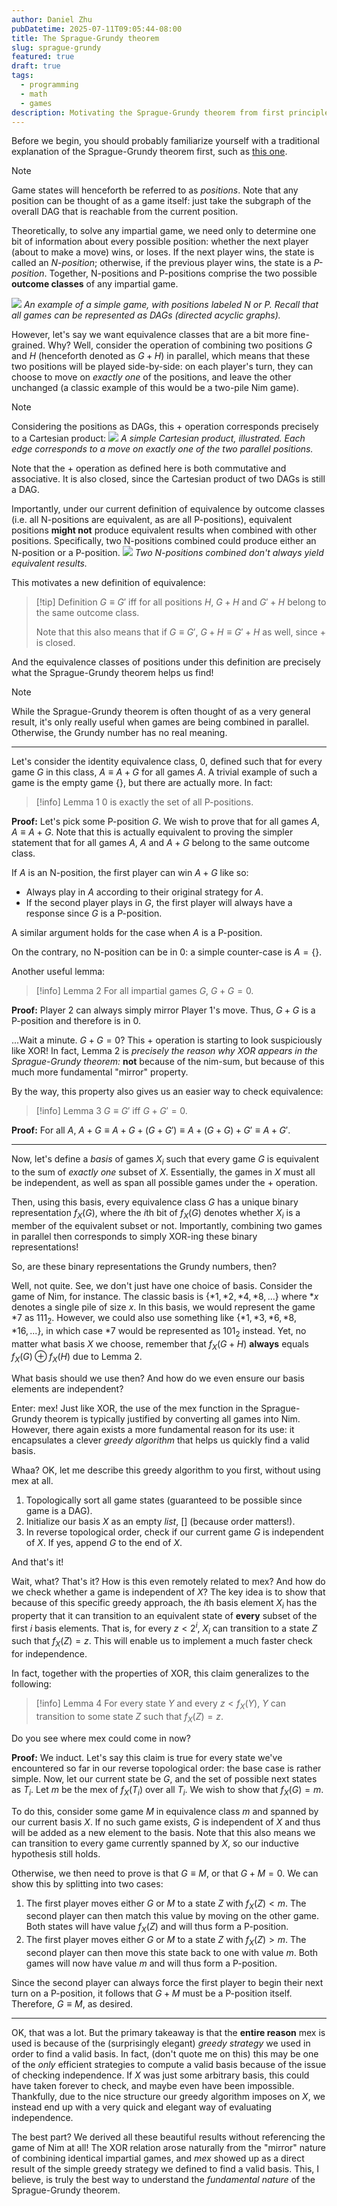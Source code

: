 ```yaml
---
author: Daniel Zhu
pubDatetime: 2025-07-11T09:05:44-08:00
title: The Sprague-Grundy theorem
slug: sprague-grundy
featured: true
draft: true
tags:
  - programming
  - math
  - games
description: Motivating the Sprague-Grundy theorem from first principles.
---
```

Before we begin, you should probably familiarize yourself with a traditional explanation of the Sprague-Grundy theorem first, such as [this one](https://cp-algorithms.com/game_theory/sprague-grundy-nim.html).

> [!Note]
> Game states will henceforth be referred to as *positions*. Note that any position can be thought of as a game itself: just take the subgraph of the overall DAG that is reachable from the current position.

Theoretically, to solve any impartial game, we need only to determine one bit of information about every possible position: whether the next player (about to make a move) wins, or loses. If the next player wins, the state is called an *N-position*; otherwise, if the previous player wins, the state is a *P-position*. Together, N-positions and P-positions comprise the two possible **outcome classes** of any impartial game.

![](../../assets/images/Pasted%20image%2020250711185348.png)
*An example of a simple game, with positions labeled N or P. Recall that all games can be represented as DAGs (directed acyclic graphs).*

However, let's say we want equivalence classes that are a bit more fine-grained. Why? Well, consider the operation of combining two positions $G$ and $H$ (henceforth denoted as $G + H$) in parallel, which means that these two positions will be played side-by-side: on each player's turn, they can choose to move on *exactly one* of the positions, and leave the other unchanged (a classic example of this would be a two-pile Nim game).

> [!Note]
> Considering the positions as DAGs, this $+$ operation corresponds precisely to a Cartesian product:
> ![](../../assets/images/Pasted%20image%2020250711190852.png)
> *A simple Cartesian product, illustrated. Each edge corresponds to a move on exactly one of the two parallel positions.*
>
> Note that the $+$ operation as defined here is both commutative and associative. It is also closed, since the Cartesian product of two DAGs is still a DAG.

Importantly, under our current definition of equivalence by outcome classes (i.e. all N-positions are equivalent, as are all P-positions), equivalent positions **might not** produce equivalent results when combined with other positions. Specifically, two N-positions combined could produce either an N-position or a P-position.
![](../../assets/images/Pasted%20image%2020250711203322.png)
*Two N-positions combined don't always yield equivalent results.*

This motivates a new definition of equivalence:
>[!tip] Definition
>$G \equiv G'$ iff for all positions $H$, $G + H$ and $G' + H$ belong to the same outcome class.
>
> Note that this also means that if $G \equiv G'$, $G + H \equiv G' + H$ as well, since $+$ is closed.

And the equivalence classes of positions under this definition are precisely what the Sprague-Grundy theorem helps us find!

>[!note]
> While the Sprague-Grundy theorem is often thought of as a very general result, it's only really useful when games are being combined in parallel. Otherwise, the Grundy number has no real meaning.

---
Let's consider the identity equivalence class, $0$, defined such that for every game $G$ in this class, $A \equiv A + G$ for all games $A$. A trivial example of such a game is the empty game $\{\}$, but there are actually more. In fact:

>[!info] Lemma 1
> $0$ is exactly the set of all P-positions.

**Proof:**
Let's pick some P-position $G$. We wish to prove that for all games $A$, $A \equiv A + G$. Note that this is actually equivalent to proving the simpler statement that for all games $A$, $A$ and $A + G$ belong to the same outcome class.

If $A$ is an N-position, the first player can win $A + G$ like so:
- Always play in $A$ according to their original strategy for $A$.
- If the second player plays in $G$, the first player will always have a response since $G$ is a P-position.

A similar argument holds for the case when $A$ is a P-position.

On the contrary, no N-position can be in $0$: a simple counter-case is $A = \{\}$.

Another useful lemma:
>[!info] Lemma 2
> For all impartial games $G$, $G + G = 0$.

**Proof:**
Player 2 can always simply mirror Player 1's move. Thus, $G + G$ is a P-position and therefore is in $0$.

...Wait a minute. $G + G = 0$? This $+$ operation is starting to look suspiciously like XOR! In fact, Lemma 2 is *precisely the reason why XOR appears in the Sprague-Grundy theorem:* **not** because of the nim-sum, but because of this much more fundamental "mirror" property.

By the way, this property also gives us an easier way to check equivalence:
>[!info] Lemma 3
> $G \equiv G'$ iff $G + G' = 0$.

**Proof:**
For all $A$, $A + G \equiv A + G + (G + G') \equiv A + (G + G) + G' \equiv A + G'$.

---
Now, let's define a *basis* of games $X_i$ such that every game $G$ is equivalent to the sum of *exactly one* subset of $X$. Essentially, the games in $X$ must all be independent, as well as span all possible games under the $+$ operation.

Then, using this basis, every equivalence class $G$ has a unique binary representation $f_X(G)$, where the $i$th bit of $f_X(G)$ denotes whether $X_i$ is a member of the equivalent subset or not. Importantly, combining two games in parallel then corresponds to simply XOR-ing these binary representations!

So, are these binary representations the Grundy numbers, then?

Well, not quite. See, we don't just have one choice of basis. Consider the game of Nim, for instance. The classic basis is $\{*1, *2, *4, *8,...\}$ where $*x$ denotes a single pile of size $x$. In this basis, we would represent the game $*7$ as $111_2$. However, we could also use something like $\{*1, *3, *6, *8, *16,...\}$, in which case $*7$ would be represented as $101_2$ instead. Yet, no matter what basis $X$ we choose, remember that $f_X(G + H)$ **always** equals $f_X(G) \oplus f_X(H)$ due to Lemma 2.

What basis should we use then? And how do we even ensure our basis elements are independent?

Enter: mex! Just like XOR, the use of the mex function in the Sprague-Grundy theorem is typically justified by converting all games into Nim. However, there again exists a more fundamental reason for its use: it encapsulates a clever *greedy algorithm* that helps us quickly find a valid basis.

Whaa? OK, let me describe this greedy algorithm to you first, without using mex at all.
1. Topologically sort all game states (guaranteed to be possible since game is a DAG).
2. Initialize our basis $X$ as an empty *list*, $[]$ (because order matters!).
3. In reverse topological order, check if our current game $G$ is independent of $X$. If yes, append $G$ to the end of $X$.

And that's it!

Wait, what? That's it? How is this even remotely related to mex? And how do we check whether a game is independent of $X$? The key idea is to show that because of this specific greedy approach, the $i$th basis element $X_i$ has the property that it can transition to an equivalent state of **every** subset of the first $i$ basis elements. That is, for every $z < 2^i$, $X_i$ can transition to a state $Z$ such that $f_X(Z) = z$. This will enable us to implement a much faster check for independence.

In fact, together with the properties of XOR, this claim generalizes to the following:
>[!info] Lemma 4
> For every state $Y$ and every $z < f_X(Y)$, $Y$ can transition to some state $Z$ such that $f_X(Z) = z$.

Do you see where mex could come in now?

**Proof:**
We induct. Let's say this claim is true for every state we've encountered so far in our reverse topological order: the base case is rather simple. Now, let our current state be $G$, and the set of possible next states as $T_i$. Let $m$ be the mex of $f_X(T_i)$ over all $T_i$. We wish to show that $f_X(G) = m$.

To do this, consider some game $M$ in equivalence class $m$ and spanned by our current basis $X$. If no such game exists, $G$ is independent of $X$ and thus will be added as a new element to the basis. Note that this also means we can transition to every game currently spanned by $X$, so our inductive hypothesis still holds.

Otherwise, we then need to prove is that $G \equiv M$, or that $G + M = 0$. We can show this by splitting into two cases:
1. The first player moves either $G$ or $M$ to a state $Z$ with $f_X(Z) < m$. The second player can then match this value by moving on the other game. Both states will have value $f_X(Z)$ and will thus form a P-position.
2. The first player moves either $G$ or $M$ to a state $Z$ with $f_X(Z) > m$. The second player can then move this state back to one with value $m$. Both games will now have value $m$ and will thus form a P-position.

Since the second player can always force the first player to begin their next turn on a P-position, it follows that $G + M$ must be a P-position itself. Therefore, $G \equiv M$, as desired.

---
OK, that was a lot. But the primary takeaway is that the **entire reason** mex is used is because of the (surprisingly elegant) *greedy strategy* we used in order to find a valid basis. In fact, (don't quote me on this) this may be one of the *only* efficient strategies to compute a valid basis because of the issue of checking independence. If $X$ was just some arbitrary basis, this could have taken forever to check, and maybe even have been impossible. Thankfully, due to the nice structure our greedy algorithm imposes on $X$, we instead end up with a very quick and elegant way of evaluating independence.

The best part? We derived all these beautiful results without referencing the game of Nim at all! The XOR relation arose naturally from the "mirror" nature of combining identical impartial games, and *mex* showed up as a direct result of the simple greedy strategy we defined to find a valid basis. This, I believe, is truly the best way to understand the *fundamental nature* of the Sprague-Grundy theorem.
